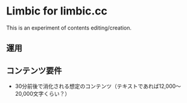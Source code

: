 Limbic for limbic.cc
====================

This is an experiment of contents editing/creation.

運用
----

コンテンツ要件
------

* 30分前後で消化される想定のコンテンツ（テキストであれば12,000〜20,000文字くらい？）

